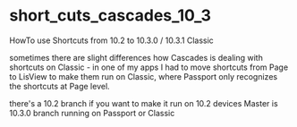 short_cuts_cascades_10_3
========================

HowTo use Shortcuts from 10.2 to 10.3.0 / 10.3.1 Classic

sometimes there are slight differences how Cascades is dealing with shortcuts on Classic - in one of my apps I had to move shortcuts from Page to LisView to make them run on Classic, where Passport only recognizes the shortcuts at Page level.

there's a 10.2 branch if you want to make it run on 10.2 devices
Master is 10.3.0 branch running on Passport or Classic
